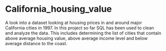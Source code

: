 # California_housing_value
A look into a dataset looking at housing prices in and around major California cities in 1997. In this project so far SQL has been used to clean and analyze the data. This includes determining the list of cities that contain above average housing value, above average income level and below average distance to the coast.
